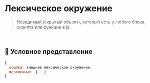 # Лексическое окружение 
> Невидимый (скрытый объект), который есть у любого блока, скрипта или функции в js

<br>

  ## 🚩 Условное представление
```javascript
{
  ссылка: внешнее лексическое окружение,
  переменные: {...}
}
```
